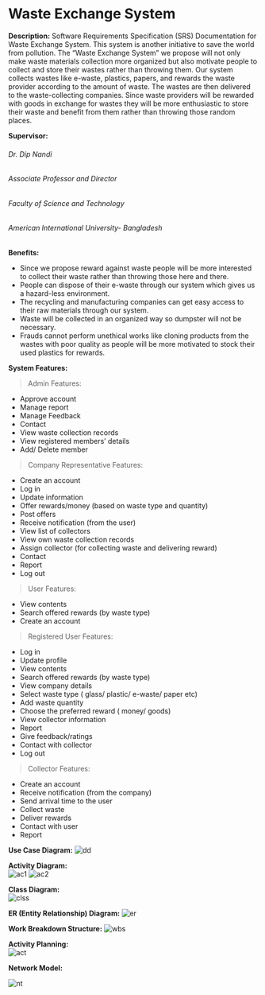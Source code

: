 # Waste Exchange System
**Description:**
Software Requirements Specification (SRS) Documentation for Waste Exchange System. This system is another initiative to save the world from pollution. The “Waste Exchange System” we propose will not only make waste materials collection more organized but also motivate people to collect and store their wastes rather than throwing them. Our system collects wastes like e-waste, plastics, papers, and rewards the waste provider according to the amount of waste. The wastes are then delivered to the waste-collecting companies. Since waste providers will be rewarded with goods in exchange for wastes they will be more enthusiastic to store their waste and benefit from them rather than throwing those random places.  

**Supervisor:**
###### Dr. Dip Nandi
###### Associate Professor and Director
###### Faculty of Science and Technology
###### American International University- Bangladesh

**Benefits:**
- Since we propose reward against waste people will be more interested to collect their waste rather than throwing those here and there.
- People can dispose of their e-waste through our system which gives us a hazard-less environment.
- The recycling and manufacturing companies can get easy access to their raw materials through our system.
- Waste will be collected in an organized way so dumpster will not be necessary.
- Frauds cannot perform unethical works like cloning products from the wastes with poor quality as people will be more motivated to stock their used plastics for rewards. 

**System Features:**

> Admin Features:

- Approve account
- Manage report
- Manage Feedback
- Contact
- View waste collection records
- View registered members’ details
- Add/ Delete member

> Company Representative Features:

- Create an account
- Log in
- Update information
- Offer rewards/money (based on waste type and quantity)
- Post offers
- Receive notification (from the user)
- View list of collectors 
- View own waste collection records
- Assign collector (for collecting waste and delivering reward)
- Contact
- Report
- Log out

> User Features:

- View contents
- Search offered rewards (by waste type)
- Create an account

> Registered User Features:

- Log in
- Update profile
- View contents
- Search offered rewards (by waste type)
- View company details
- Select waste type ( glass/ plastic/ e-waste/ paper etc)
- Add waste quantity
- Choose the preferred reward ( money/ goods)
- View collector information
- Report
- Give feedback/ratings
- Contact with collector
- Log out

> Collector Features:

- Create an account
- Receive notification (from the company)
- Send arrival time to the user
- Collect waste
- Deliver rewards
- Contact with user
- Report


**Use Case Diagram:** 
![dd](https://user-images.githubusercontent.com/53107467/84471188-a621c100-aca6-11ea-8b02-cfb7134a3abc.png)

**Activity Diagram:**   
![ac1](https://user-images.githubusercontent.com/53107467/84471704-acfd0380-aca7-11ea-95a1-e0775d722dd7.png)
![ac2](https://user-images.githubusercontent.com/53107467/84471712-b25a4e00-aca7-11ea-96c5-57c440610b0f.png)

**Class Diagram:**   
![clss](https://user-images.githubusercontent.com/53107467/84471824-f6e5e980-aca7-11ea-83f2-fd72528853b3.jpg)

**ER (Entity Relationship) Diagram:**
![er](https://user-images.githubusercontent.com/53107467/84471845-049b6f00-aca8-11ea-91d0-fc79125f585e.png)

**Work Breakdown Structure:** 
![wbs](https://user-images.githubusercontent.com/53107467/84471947-390f2b00-aca8-11ea-91a6-250e6328e733.png)

**Activity Planning:**  
![act](https://user-images.githubusercontent.com/53107467/84472013-57752680-aca8-11ea-9aa6-30586945760b.jpg)

**Network Model:** 

![nt](https://user-images.githubusercontent.com/53107467/84472088-770c4f00-aca8-11ea-9c23-f5c7ce6fe024.jpg)



